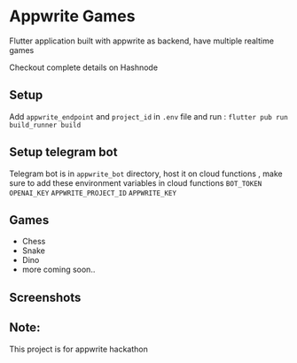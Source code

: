# Appwrite Games

Flutter application built with appwrite as backend, have multiple realtime games

Checkout complete details on Hashnode

## Setup 

Add `appwrite_endpoint` and `project_id` in `.env` file
and run : `flutter pub run build_runner build`

## Setup telegram bot

Telegram bot is in `appwrite_bot` directory, host it on cloud functions , 
make sure to add these environment variables in cloud functions
`BOT_TOKEN` `OPENAI_KEY` `APPWRITE_PROJECT_ID` `APPWRITE_KEY`

## Games

- Chess
- Snake
- Dino
- more coming soon..

## Screenshots

## Note:

This project is for appwrite hackathon